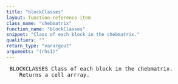 ```yaml
---
title: "blockClasses"
layout: function-reference-item
class_name: "chebmatrix"
function_name: "blockClasses"
snippet: "Class of each block in the chebmatrix."
qualifiers: ""
return_type: "varargout"
arguments: "(rhs1)"
---
```


<pre class="help-text"> BLOCKCLASSES Class of each block in the chebmatrix.
    Returns a cell arrray. 
</pre>